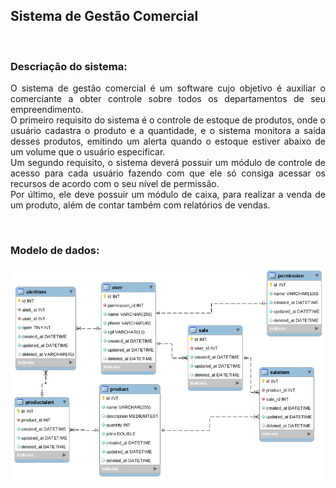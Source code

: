 ## Sistema de Gestão Comercial

&nbsp;
### Descriação do sistema:

<div style="text-align: justify"> 
O sistema de gestão comercial é um software cujo objetivo é auxiliar o comerciante a obter controle sobre todos os departamentos de seu empreendimento.
<br>
O primeiro requisito do sistema  é o controle de estoque de produtos, onde o usuário cadastra o produto e a quantidade, e o sistema monitora a saída desses produtos, emitindo um alerta quando o estoque estiver abaixo de um volume que o usuário especificar.
<br>
Um segundo requisito, o sistema deverá possuir um módulo de controle de acesso para cada usuário fazendo com que ele só consiga acessar os recursos de acordo com o seu nível de permissão.
<br>
Por último, ele deve possuir um módulo de caixa, para realizar a venda de um produto, além de contar também com relatórios de vendas.
</div>

&nbsp;
### Modelo de dados:

<img src="./image/logicModel.png" alt="modelo lógico"/>